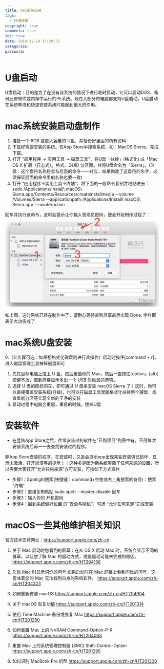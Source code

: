 ```yaml
---
title: mac系统安装
tags:
  - 环境搭建
copyright: true
comments: true
toc: true
date: 2018-12-19 15:29:55
categories:
password:
---
```


# U盘启动
U盘启动：目的是为了在没有装系统的情况下进行临时启动，它可以启动DOS、备份还原软件或内存中运行的PE系统。现在大部分的电脑都支持U盘启动。U盘启动在系统奔溃和快速安装系统时能起到很大的作用。


# mac系统安装启动盘制作
1. 准备一个 8GB 或更大容量的 U盘，并备份好里面的所有资料
2. 下载好需要安装的系统。在App Store中搜索系统，如：MacOS Sierra，完成下载。
3. 打开 “应用程序 → 实用工具 → 磁盘工具”，将U盘「抹掉」(格式化) 成「Mac OS X 扩展（日志式）」格式、GUID 分区图，并将U盘命名为「Sierra」。(注意：这个盘符名称将会与后面的命令一一对应，如果你改了这盘符的名字，必须保证后面的命令里的名称也要一致)
4. 打开 “应用程序→实用工具→终端”，将下面的一段命令复制并粘贴进去：
sudo /Applications/Install\ macOS\ Sierra.app/Contents/Resources/createinstallmedia --volume /Volumes/Sierra --applicationpath /Applications/Install\ macOS\ Sierra.app --nointeraction

回车并执行该命令，这时会提示让你输入管理员密码，便会开始制作过程了：
![image](../../pub-images/macOS制作U盘启动.png)

如上图，这时系统已经在制作中了，请耐心等待直到屏幕最后出现 Done. 字样即表示大功告成了

# mac系统U盘安装
0.（此步骤可选：如果想格式化磁盘则进行此操作）启动时按住[command + r]，进入磁盘管理工具抹掉磁盘即可
1. 先在目标电脑上插上 U 盘，然后重启你的 Mac，然后一直按住[option」(alt)] 按键不放，直到屏幕显示多出一个 USB 启动盘的选项。
2. 选择 U 盘的图标回车，即可通过 U 盘来安装 macOS Sierra 了！这时，你可以直接覆盖安装系统(升级)，也可以在磁盘工具里面格式化抹掉整个硬盘，或者重新分区等实现全新的干净的安装
3. 启动过程中电脑会重启，重启的时候，拔掉U盘


# 安装软件
* 在登陆App Store之后，往常安装过的软件在"已购项目"列表中有，不用每次安装系统后再一一去查找安装过的程序。

非App Store安装的程序，在安装时，又是会提示app出现某些安装包已损坏、显示未激活、打开崩溃等的提示！！这种多是因为新系统屏蔽了任何来源的设置，所以需要大家打开“允许任何来源”方可安装，可按如下方式操作
* 步骤1：Spotlight搜索(快捷键：command+空格或右上角搜索的符号)：搜索 “终端”
* 步骤2：直接复制粘贴 sudo spctl --master-disable   回车
* 步骤3：输入你的 开机密码
* 步骤4：回到系统偏好设置 的“安全与隐私”，勾选 “允许任何来源”完成安装.


# macOS一些其他维护相关知识
官方技术支持网址：https://support.apple.com/zh-cn
1. 关于 Mac 启动时您看到的屏幕：在从 OS X 启动 Mac 时，系统会显示不同的屏幕，以让您了解 Mac 的启动方式，或是启动可能未完成的原因。
https://support.apple.com/zh-cn/HT204156

2. 启动 Mac 时显示闪烁的问号
如果启动时在 Mac 屏幕上看到闪烁的问号，这意味着您的 Mac 无法找到自身的系统软件。
https://support.apple.com/zh-cn/HT204323

3. 如何重新安装 macOS
https://support.apple.com/zh-cn/HT204904

4. 关于 macOS 恢复功能
https://support.apple.com/zh-cn/HT201314

5. 使用 Time Machine 备份或恢复 Mac
https://support.apple.com/zh-cn/HT201250

6. 如何重置 Mac 上的 NVRAM        Command-Option-P-R 
https://support.apple.com/zh-cn/HT204063

7. 重置 Mac 上的系统管理控制器 (SMC)       Shift-Control-Option
https://support.apple.com/zh-cn/HT201295

8. 如何识别 MacBook Pro 机型
https://support.apple.com/zh-cn/HT201300